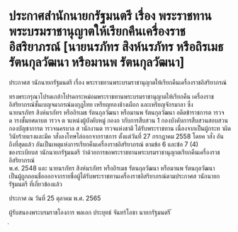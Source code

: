 
# ประกาศสำนักนายกรัฐมนตรี เรื่อง พระราชทานพระบรมราชานุญาตให้เรียกคืนเครื่องราชอิสริยาภรณ์ [นายนรภัทร สิงห์นรภัทร หรือถิรเมธ รัตนกุลวัฒนา หรือมานพ รัตนกุลวัฒนา]
      
      

      
      

ประกาศส านักนายกรัฐมนตรี 
เรื่อง  พระราชทานพระบรมราชานุญาตให้เรียกคืนเครื่องราชอิสริยาภรณ์ 
 
 
ทรงพระกรุณาโปรดเกล้าโปรดกระหม่อมพระราชทานพระบรมราชานุญาตให้เรียกคืน
เครื่องราชอิสริยาภรณ์ชั้นเบญจมาภรณ์มงกุฎไทย  เหรียญทองช้างเผือก  และเหรียญจักรมาลา  ซึ่ง   
นายนรภัทร  สิงห์นรภัทร  หรือถิรเมธ  รัตนกุลวัฒนา  หรือมานพ  รัตนกุลวัฒนา  อดีตข้าราชการต ารวจ  
ด ารงชั้นยศดาบต ารวจ  ต าแหน่งผู้บังคับหมู่  กองก ากับการสืบสวน  1  กองบังคับการสืบสวนสอบสวน  
กองบัญชาการต ารวจนครบาล  ส านักงานต ารวจแห่งชาติ  ได้รับพระราชทาน  เนื่องจากเป็นผู้กระท าผิด
วินัยร้ายแรงและมีค าสั่งลงโทษไล่ออกจากราชการ  ตั้งแต่วันที่  27  กรกฎาคม  2558  โดยค าสั่ง 
อันถึงที่สุดแล้ว  อันเป็นเหตุแห่งการเรียกคืนเครื่องราชอิสริยาภรณ์  ตามข้อ  6  และข้อ  7  (4)   
ของระเบียบส านักนายกรัฐมนตรี  ว่าด้วยการขอพระราชทานพระบรมราชานุญาตเรียกคืนเครื่องราชอิสริยาภรณ์   
พ.ศ.  2548  และ  นายนรภัทร  สิงห์นรภัทร  หรือถิรเมธ  รัตนกุลวัฒนา  หรือมานพ  รัตนกุลวัฒนา   
เป็นผู้ถูกถอนชื่อออกจากรายชื่อผู้ได้รับพระราชทานเครื่องราชอิสริยาภรณ์ตามประกาศส านักนายกรัฐมนตรี 
ที่เกี่ยวข้องแล้ว 
 
ประกาศ  ณ  วันที่  25  ตุลาคม  พ.ศ.  2565 
 
ผู้รับสนองพระบรมราชโองการ 
พลเอก ประยุทธ์  จันทร์โอชา 
นายกรัฐมนตรี 
้
 
่
 